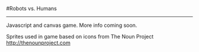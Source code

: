 #Robots vs. Humans
***
Javascript and canvas game. More info coming soon.

Sprites used in game based on icons from The Noun Project http://thenounproject.com